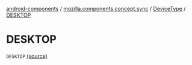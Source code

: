 [android-components](../../index.md) / [mozilla.components.concept.sync](../index.md) / [DeviceType](index.md) / [DESKTOP](./-d-e-s-k-t-o-p.md)

# DESKTOP

`DESKTOP` [(source)](https://github.com/mozilla-mobile/android-components/blob/master/components/concept/sync/src/main/java/mozilla/components/concept/sync/Devices.kt#L131)